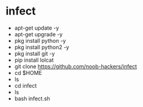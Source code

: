 # infect
- apt-get update -y
- apt-get upgrade -y
- pkg install python -y
- pkg install python2 -y
- pkg install git -y
- pip install lolcat
- git clone https://github.com/noob-hackers/infect
- cd $HOME
- ls
- cd infect
- ls
- bash infect.sh
